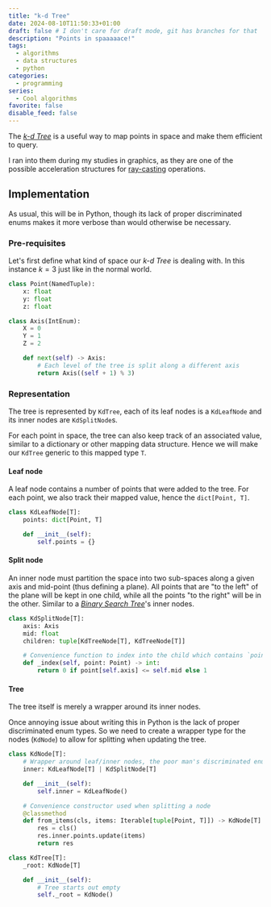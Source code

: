 ```yaml
---
title: "k-d Tree"
date: 2024-08-10T11:50:33+01:00
draft: false # I don't care for draft mode, git has branches for that
description: "Points in spaaaaace!"
tags:
  - algorithms
  - data structures
  - python
categories:
  - programming
series:
  - Cool algorithms
favorite: false
disable_feed: false
---
```


The [_k-d Tree_][wiki] is a useful way to map points in space and make them
efficient to query.

I ran into them during my studies in graphics, as they are one of the
possible acceleration structures for [ray-casting] operations.

[wiki]: https://en.wikipedia.org/wiki/K-d_tree
[ray-casting]: https://en.wikipedia.org/wiki/Ray_casting

<!--more-->

## Implementation

As usual, this will be in Python, though its lack of proper discriminated enums
makes it more verbose than would otherwise be necessary.

### Pre-requisites

Let's first define what kind of space our _k-d Tree_ is dealing with. In this
instance $k = 3$ just like in the normal world.

```python
class Point(NamedTuple):
    x: float
    y: float
    z: float

class Axis(IntEnum):
    X = 0
    Y = 1
    Z = 2

    def next(self) -> Axis:
        # Each level of the tree is split along a different axis
        return Axis((self + 1) % 3)
```

### Representation

The tree is represented by `KdTree`, each of its leaf nodes is a `KdLeafNode`
and its inner nodes are `KdSplitNode`s.

For each point in space, the tree can also keep track of an associated value,
similar to a dictionary or other mapping data structure. Hence we will make our
`KdTree` generic to this mapped type `T`.

#### Leaf node

A leaf node contains a number of points that were added to the tree. For each
point, we also track their mapped value, hence the `dict[Point, T]`.

```python
class KdLeafNode[T]:
    points: dict[Point, T]

    def __init__(self):
        self.points = {}
```

#### Split node

An inner node must partition the space into two sub-spaces along a given axis
and mid-point (thus defining a plane). All points that are "to the left" of the
plane will be kept in one child, while all the points "to the right" will be in
the other. Similar to a [_Binary Search Tree_][bst]'s inner nodes.

[bst]: https://en.wikipedia.org/wiki/Binary_search_tree

```python
class KdSplitNode[T]:
    axis: Axis
    mid: float
    children: tuple[KdTreeNode[T], KdTreeNode[T]]

    # Convenience function to index into the child which contains `point`
    def _index(self, point: Point) -> int:
        return 0 if point[self.axis] <= self.mid else 1
```

#### Tree

The tree itself is merely a wrapper around its inner nodes.

Once annoying issue about writing this in Python is the lack of proper
discriminated enum types. So we need to create a wrapper type for the nodes
(`KdNode`) to allow for splitting when updating the tree.

```python
class KdNode[T]:
    # Wrapper around leaf/inner nodes, the poor man's discriminated enum
    inner: KdLeafNode[T] | KdSplitNode[T]

    def __init__(self):
        self.inner = KdLeafNode()

    # Convenience constructor used when splitting a node
    @classmethod
    def from_items(cls, items: Iterable[tuple[Point, T]]) -> KdNode[T]:
        res = cls()
        res.inner.points.update(items)
        return res

class KdTree[T]:
    _root: KdNode[T]

    def __init__(self):
        # Tree starts out empty
        self._root = KdNode()
```
